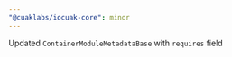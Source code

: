 ```yaml
---
"@cuaklabs/iocuak-core": minor
---
```


Updated `ContainerModuleMetadataBase` with `requires` field
